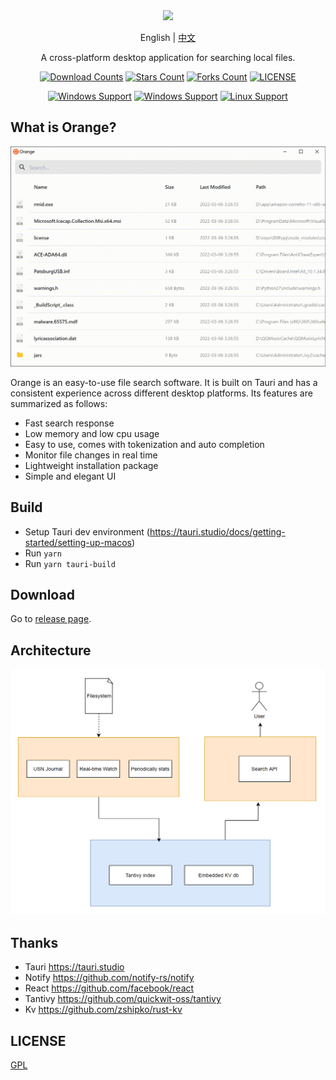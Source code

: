 <div align="center">
<img height=150 src="https://github.com/naaive/orange/blob/master/src-tauri/icons/icon.png" />
</div>
<p align="center">
<span>English</span>
<span> | </span>
<a href="README_cn.md">中文</a>
</p>
<p align="center"><span>A cross-platform desktop application for searching local files.</span></p>



<div align="center">

[![Download Counts](https://img.shields.io/github/downloads/naaive/orange/total?style=flat)](https://github.com/naaive/orange/releases)
[![Stars Count](https://img.shields.io/github/stars/naaive/orange?style=flat)](https://github.com/naaive/orange/stargazers) [![Forks Count](https://img.shields.io/github/forks/naaive/orange.svg?style=flat)](https://github.com/naaive/orange/network/members)
[![LICENSE](https://img.shields.io/badge/license-gpl-green?style=flat)](https://github.com/naaive/orange/blob/master/LICENSE)

[![Windows Support](https://img.shields.io/badge/Windows-0078D6?style=flat&logo=windows&logoColor=white)](https://github.com/naaive/orange/releases)
[![Windows Support](https://img.shields.io/badge/MACOS-adb8c5?style=flat&logo=macos&logoColor=white)](https://github.com/naaive/orange/releases)
[![Linux Support](https://img.shields.io/badge/linux-1793D1?style=flat&logo=linux&logoColor=white)](https://github.com/naaive/orange/releases)
</div>

## What is Orange?

![Demo](screenshot/orange.gif)

Orange is an easy-to-use file search software. It is built on Tauri and has a consistent experience across different desktop platforms. Its features are summarized as follows:

- Fast search response
- Low memory and low cpu usage
- Easy to use, comes with tokenization and auto completion
- Monitor file changes in real time
- Lightweight installation package
- Simple and elegant UI

## Build 
- Setup Tauri dev environment (https://tauri.studio/docs/getting-started/setting-up-macos)
- Run `yarn`
- Run `yarn tauri-build`


## Download

Go to [release page](https://github.com/naaive/orange/releases).


## Architecture
![arch](doc/img.png)


## Thanks
- Tauri https://tauri.studio
- Notify https://github.com/notify-rs/notify
- React https://github.com/facebook/react
- Tantivy https://github.com/quickwit-oss/tantivy
- Kv https://github.com/zshipko/rust-kv




## LICENSE

[GPL](https://github.com/naaive/orange/blob/master/LICENSE)



